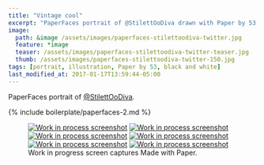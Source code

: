 ```yaml
---
title: "Vintage cool"
excerpt: "PaperFaces portrait of @StilettOoDiva drawn with Paper by 53 on an iPad."
image: 
  path: &image /assets/images/paperfaces-stilettoodiva-twitter.jpg 
  feature: *image
  teaser: /assets/images/paperfaces-stilettoodiva-twitter-teaser.jpg
  thumb: /assets/images/paperfaces-stilettoodiva-twitter-150.jpg
tags: [portrait, illustration, Paper by 53, black and white]
last_modified_at: 2017-01-17T13:59:44-05:00
---
```


PaperFaces portrait of [@StilettOoDiva](http://twitter.com/stilettoodiva).

{% include boilerplate/paperfaces-2.md %}

<figure class="third">
	<a href="{{ site.url }}/assets/images/paperfaces-stilettoodiva-process-1-lg.jpg"><img src="{{ site.url }}/assets/images/paperfaces-stilettoodiva-process-1-600.jpg" alt="Work in process screenshot"></a>
	<a href="{{ site.url }}/assets/images/paperfaces-stilettoodiva-process-2-lg.jpg"><img src="{{ site.url }}/assets/images/paperfaces-stilettoodiva-process-2-600.jpg" alt="Work in process screenshot"></a>
	<a href="{{ site.url }}/assets/images/paperfaces-stilettoodiva-process-3-lg.jpg"><img src="{{ site.url }}/assets/images/paperfaces-stilettoodiva-process-3-600.jpg" alt="Work in process screenshot"></a>
	<a href="{{ site.url }}/assets/images/paperfaces-stilettoodiva-process-4-lg.jpg"><img src="{{ site.url }}/assets/images/paperfaces-stilettoodiva-process-4-600.jpg" alt="Work in process screenshot"></a>
	<a href="{{ site.url }}/assets/images/paperfaces-stilettoodiva-process-5-lg.jpg"><img src="{{ site.url }}/assets/images/paperfaces-stilettoodiva-process-5-600.jpg" alt="Work in process screenshot"></a>
	<a href="{{ site.url }}/assets/images/paperfaces-stilettoodiva-process-6-lg.jpg"><img src="{{ site.url }}/assets/images/paperfaces-stilettoodiva-process-6-600.jpg" alt="Work in process screenshot"></a>
	<figcaption>Work in progress screen captures Made with Paper.</figcaption>
</figure>
